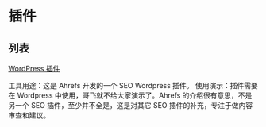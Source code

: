 # 插件

## 列表

[WordPress 插件](https://ahrefs.com/wordpress-seo-plugin)

工具用途：这是 Ahrefs 开发的一个 SEO Wordpress 插件。
使用演示：插件需要在 Wordpress 中使用，哥飞就不给大家演示了。Ahrefs 的介绍很有意思，不是另一个 SEO 插件，至少并不全是，这是对其它 SEO 插件的补充，专注于做内容审查和建议。
